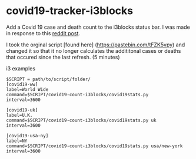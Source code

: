 # covid19-tracker-i3blocks

Add a Covid 19 case and death count to the i3blocks status bar. I was made in response to this [reddit post](https://www.reddit.com/r/i3wm/comments/fjrqyh/i3blocks_idea_for_corona_virus_web_scraper/).

I took the orginal script [found here] (https://pastebin.com/tFZK5vpy) and changed it so that it no longer calculates the addititonal cases or deaths that occured since the last refresh. (5 minutes)

i3 examples

```
$SCRIPT = path/to/script/folder/
[covid19-ww]
label=World Wide
command=$SCRIPT/covid19-count-i3blocks/covid19stats.py
interval=3600

[covid19-uk]
label=U.K.
command=$SCRIPT/covid19-count-i3blocks/covid19stats.py uk
interval=3600

[covid19-usa-ny]
label=NY
command=$SCRIPT/covid19-count-i3blocks/covid19stats.py usa/new-york
interval=3600
```

